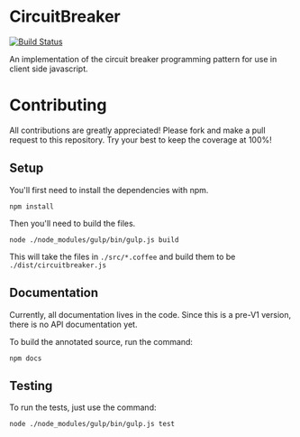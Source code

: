 # CircuitBreaker
[![Build Status](https://travis-ci.org/Rdbaker/CircuitBreaker.svg?branch=master)](https://travis-ci.org/Rdbaker/CircuitBreaker)

An implementation of the circuit breaker programming pattern for use in client side javascript.



# Contributing
All contributions are greatly appreciated! Please fork and make a pull request to this repository. Try your best to keep the coverage at 100%!


## Setup
You'll first need to install the dependencies with npm.

```
npm install
```

Then you'll need to build the files.

```
node ./node_modules/gulp/bin/gulp.js build
```

This will take the files in `./src/*.coffee` and build them to be `./dist/circuitbreaker.js`


## Documentation
Currently, all documentation lives in the code.
Since this is a pre-V1 version, there is no API documentation yet.

To build the annotated source, run the command:

```
npm docs
```


## Testing
To run the tests, just use the command:

```
node ./node_modules/gulp/bin/gulp.js test
```
